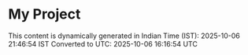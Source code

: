 # My Project

This content is dynamically generated in Indian Time (IST): 2025-10-06 21:46:54 IST
Converted to UTC: 2025-10-06 16:16:54 UTC
